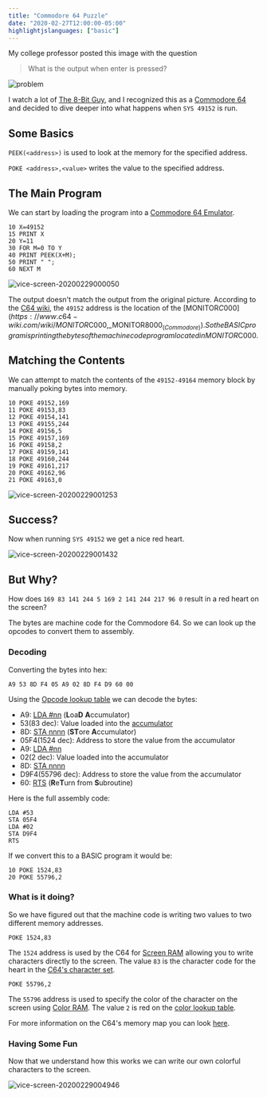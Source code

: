 ```yaml
---
title: "Commodore 64 Puzzle"
date: "2020-02-27T12:00:00-05:00"
highlightjslanguages: ["basic"]
---
```


My college professor posted this image with the question

> What is the output when enter is pressed?

![problem](https://f001.backblazeb2.com/file/grbt-blog/images/posts/c64-puzzle/problem.jpg)

<!--more-->

I watch a lot of [The 8-Bit Guy](https://www.youtube.com/channel/UC8uT9cgJorJPWu7ITLGo9Ww), and I recognized this as a [Commodore 64](https://en.wikipedia.org/wiki/Commodore_64) and decided to dive deeper into what happens when `SYS 49152` is run.

## Some Basics

`PEEK(<address>)` is used to look at the memory for the specified address.

`POKE <address>,<value>` writes the value to the specified address.

## The Main Program

We can start by loading the program into a [Commodore 64 Emulator](http://vice-emu.sourceforge.net/).

```basic
10 X=49152
15 PRINT X
20 Y=11
30 FOR M=0 TO Y
40 PRINT PEEK(X+M);
50 PRINT " ";
60 NEXT M
```

![vice-screen-20200229000050](https://f001.backblazeb2.com/file/grbt-blog/images/posts/c64-puzzle/vice-screen-20200229000050.png)

The output doesn't match the output from the original picture. According to the [C64 wiki](https://www.c64-wiki.com/), the `49152` address is the location of the [MONITOR$C000](https://www.c64-wiki.com/wiki/MONITOR$C000,_MONITOR$8000_(Commodore)). So the BASIC program is printing the bytes of the machine code program located in MONITOR$C000.

## Matching the Contents

We can attempt to match the contents of the `49152-49164` memory block by manually poking bytes into memory.

```basic
10 POKE 49152,169
11 POKE 49153,83
12 POKE 49154,141
13 POKE 49155,244
14 POKE 49156,5
15 POKE 49157,169
16 POKE 49158,2
17 POKE 49159,141
18 POKE 49160,244
19 POKE 49161,217
20 POKE 49162,96
21 POKE 49163,0
```

![vice-screen-20200229001253](https://f001.backblazeb2.com/file/grbt-blog/images/posts/c64-puzzle/vice-screen-20200229001253.png)

## Success?

Now when running `SYS 49152` we get a nice red heart.

![vice-screen-20200229001432](https://f001.backblazeb2.com/file/grbt-blog/images/posts/c64-puzzle/vice-screen-20200229001432.png)

## But Why?

How does `169 83 141 244 5 169 2 141 244 217 96 0` result in a red heart on the screen?

The bytes are machine code for the Commodore 64. So we can look up the opcodes to convert them to assembly.

### Decoding

Converting the bytes into hex:

`A9 53 8D F4 05 A9 02 8D F4 D9 60 00`

Using the [Opcode lookup table](https://www.c64-wiki.com/wiki/Opcode) we can decode the bytes:

* A9: [LDA #nn](https://www.c64-wiki.com/wiki/LDA) (**L**oa**D** **A**ccumulator)
* 53(83 dec): Value loaded into the [accumulator](https://www.c64-wiki.com/wiki/Accumulator)
* 8D: [STA nnnn](https://www.c64-wiki.com/wiki/STA) (**ST**ore **A**ccumulator)
* 05F4(1524 dec): Address to store the value from the accumulator
* A9: [LDA #nn](https://www.c64-wiki.com/wiki/LDA)
* 02(2 dec):  Value loaded into the accumulator
* 8D: [STA nnnn](https://www.c64-wiki.com/wiki/STA)
* D9F4(55796 dec): Address to store the value from the accumulator
* 60: [RTS](https://www.c64-wiki.com/wiki/RTS) (**R**e**T**urn from **S**ubroutine)


Here is the full assembly code:

```plaintext
LDA #53
STA 05F4
LDA #02
STA D9F4
RTS
```

If we convert this to a BASIC program it would be:

```basic
10 POKE 1524,83
20 POKE 55796,2
```

### What is it doing?

So we have figured out that the machine code is writing two values to two different memory addresses.

`POKE 1524,83`

The `1524` address is used by the C64 for [Screen RAM](https://www.c64-wiki.com/wiki/Screen_RAM) allowing you to write characters directly to the screen. The value `83` is the character code for the heart in the [C64's character set](https://www.c64-wiki.com/wiki/Character_set).

`POKE 55796,2`

The `55796` address is used to specify the color of the character on the screen using [Color RAM](https://www.c64-wiki.com/wiki/Color_RAM). The value `2` is red on the [color lookup table](https://www.c64-wiki.com/wiki/Color).

For more information on the C64's memory map you can look [here](https://www.c64-wiki.com/wiki/Memory_Map).

### Having Some Fun

Now that we understand how this works we can write our own colorful characters to the screen.

![vice-screen-20200229004946](https://f001.backblazeb2.com/file/grbt-blog/images/posts/c64-puzzle/vice-screen-20200229004946.png)
